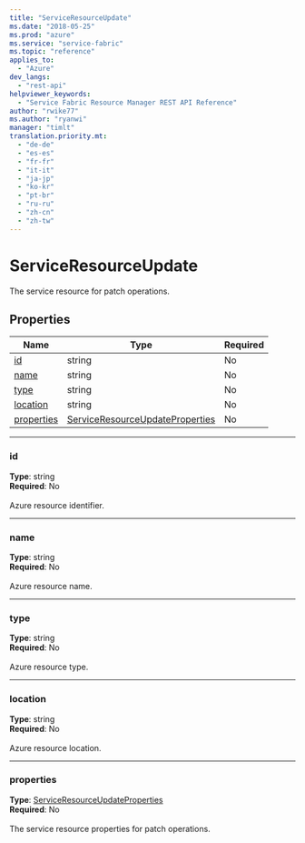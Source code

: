 ```yaml
---
title: "ServiceResourceUpdate"
ms.date: "2018-05-25"
ms.prod: "azure"
ms.service: "service-fabric"
ms.topic: "reference"
applies_to: 
  - "Azure"
dev_langs: 
  - "rest-api"
helpviewer_keywords: 
  - "Service Fabric Resource Manager REST API Reference"
author: "rwike77"
ms.author: "ryanwi"
manager: "timlt"
translation.priority.mt: 
  - "de-de"
  - "es-es"
  - "fr-fr"
  - "it-it"
  - "ja-jp"
  - "ko-kr"
  - "pt-br"
  - "ru-ru"
  - "zh-cn"
  - "zh-tw"
---
```

# ServiceResourceUpdate

The service resource for patch operations.

## Properties
| Name | Type | Required |
| --- | --- | --- |
| [id](#id) | string | No |
| [name](#name) | string | No |
| [type](#type) | string | No |
| [location](#location) | string | No |
| [properties](#properties) | [ServiceResourceUpdateProperties](sfrp-2017-07-01-preview-model-serviceresourceupdateproperties.md) | No |

____
### id
__Type__: string <br/>
__Required__: No<br/>
<br/>
Azure resource identifier.

____
### name
__Type__: string <br/>
__Required__: No<br/>
<br/>
Azure resource name.

____
### type
__Type__: string <br/>
__Required__: No<br/>
<br/>
Azure resource type.

____
### location
__Type__: string <br/>
__Required__: No<br/>
<br/>
Azure resource location.

____
### properties
__Type__: [ServiceResourceUpdateProperties](sfrp-2017-07-01-preview-model-serviceresourceupdateproperties.md) <br/>
__Required__: No<br/>
<br/>
The service resource properties for patch operations.
